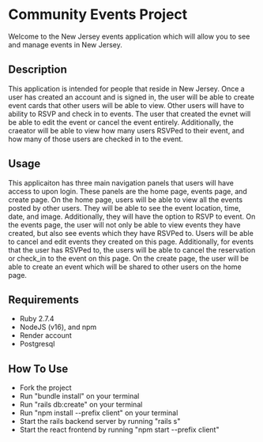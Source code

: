 # Community Events Project

Welcome to the New Jersey events application which will allow you to see and manage events in New Jersey. 

## Description

This application is intended for people that reside in New Jersey. Once a user has created an account and is signed in, the user will be able to create event cards that other users will be able to view. Other users will have to ability to RSVP and check in to events. The user that created the evnet will be able to edit the event or cancel the event entirely. Additionally, the craeator will be able to view how many users RSVPed to their event, and how many of those users are checked in to the event. 


## Usage

This applicaiton has three main navigation panels that users will have access to upon login. These panels are the home page, events page, and create page. On the home page, users will be able to view all the events posted by other users. They will be able to see the event location, time, date, and image. Additionally, they will have the option to RSVP to event. On the events page, the user will not only be able to view events they have created, but also see events which they have RSVPed to. Users will be able to cancel and edit events they created on this page. Additionally, for events that the user has RSVPed to, the users will be able to cancel the reservation or check_in to the event on this page. On the create page, the user will be able to create an event which will be shared to other users on the home page. 

## Requirements

- Ruby 2.7.4
- NodeJS (v16), and npm
- Render account
- Postgresql

## How To Use
- Fork the project 
- Run "bundle install" on your terminal
- Run "rails db:create" on your terminal
- Run "npm install --prefix client" on your terminal
- Start the rails backend server by running "rails s"
- Start the react frontend by running "npm start --prefix client" 